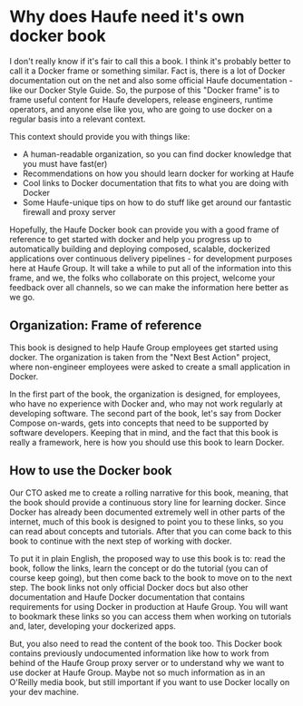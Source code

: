 
# Why does Haufe need it's own docker book

I don't really know if it's fair to call this a book. I think it's probably better to call it a Docker frame or  something similar. Fact is, there is a lot of Docker documentation out on the net and also some official Haufe documentation - like our Docker Style Guide. So, the purpose of this "Docker frame" is to frame useful content for Haufe developers, release engineers, runtime operators, and anyone else like you, who are going to use docker on a regular basis into a relevant context. 

This context should provide you with things like: 
* A human-readable organization, so you can find docker knowledge that you must have fast(er)
* Recommendations on how you should learn docker for working at Haufe
* Cool links to Docker documentation that fits to what you are doing with Docker
* Some Haufe-unique tips on how to do stuff like get around our fantastic firewall and proxy server

Hopefully, the Haufe Docker book can provide you with a good frame of reference to get started with docker and help you progress up to automatically building and deploying composed, scalable, dockerized applications over continuous delivery pipelines - for development purposes here at Haufe Group. It will take a while to put all of the information into this frame, and we, the folks who collaborate on this project, welcome your feedback over all channels, so we can make the information here better as we go. 


## Organization: Frame of reference
This book is designed to help Haufe Group employees get started using docker. The organization is taken from the "Next Best Action" project, where non-engineer employees were asked to create a small application in Docker. 

In the first part of the book, the organization is designed, for employees, who have no experience with Docker and, who may not work regularly at developing software. The second part of the book, let's say from Docker Compose on-wards, gets into concepts that need to be supported by software developers. Keeping that in mind, and the fact that this book is really a framework, here is how you should use this book to learn Docker.


## How to use the Docker book
Our CTO asked me to create a rolling narrative for this book, meaning, that the book should provide a continuous story line for learning docker. Since Docker has already been documented extremely well in other parts of the internet, much of this book is designed to point you to these links, so you can read about concepts and tutorials. After that you can come back to this book to continue with the next step of working with docker. 

To put it in plain English, the proposed way to use this book is to: read the book, follow the links, learn the concept or do the tutorial (you can of course keep going), but then come back to the book to move on to the next step. The book links not only official Docker docs but also other documentation and Haufe Docker documentation that contains requirements for using Docker in production at Haufe Group. You will want to bookmark these links so you can access them when working on tutorials and, later, developing your dockerized apps.

But, you also need to read the content of the book too. This Docker book contains previously undocumented information like how to work from behind of the Haufe Group proxy server or to understand why we want to use docker at Haufe Group. Maybe not so much information as in an O'Reilly media book, but still important if you want to use Docker locally on your dev machine.
















